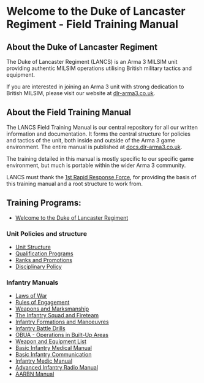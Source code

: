 # Welcome to the Duke of Lancaster Regiment - Field Training Manual
## About the Duke of Lancaster Regiment
The Duke of Lancaster Regiment (LANCS) is an Arma 3 MILSIM unit providing authentic MILSIM operations utilising British military tactics and equipment.

If you are interested in joining an Arma 3 unit with strong dedication to British MILSIM, please visit our website at [dlr-arma3.co.uk](http://www.dlr-arma3.co.uk).


## About the Field Training Manual
The LANCS Field Training Manual is our central repository for all our written information and documentation. It forms the central structure for policies and tactics of the unit, both inside and outside of the Arma 3 game environment. The entire manual is published at [docs.dlr-arma3.co.uk](http://docs.dlr-arma3.co.uk).

The training detailed in this manual is mostly specific to our specific game environment, but much is portable within the wider Arma 3 community.

LANCS must thank the [1st Rapid Response Force](https://documentation.1st-rrf.com/index.html), for providing the basis of this training manual and a root structure to work from.


## Training Programs:
- [Welcome to the Duke of Lancaster Regiment](/introduction/welcome.md)

### Unit Policies and structure
- [Unit Structure](/about_the_unit/structure.md)
- [Qualification Programs](/about_the_unit/qualifications.md)
- [Ranks and Promotions](/about_the_unit/rank.md)
- [Disciplinary Policy](/about_the_unit/disciplinary_policy.md)

### Infantry Manuals
- [Laws of War](/infantry/law_of_war.md)
- [Rules of Engagement](/infantry/roe.md)
- [Weapons and Marksmanship](/infantry/weapons_and_marksmanship.md)
- [The Infantry Squad and Fireteam](/infantry/the_squad_and_fireteam.md)
- [Infantry Formations and Manoeuvres](/infantry/formations.md)
- [Infantry Battle Drills]()
- [OBUA - Operations in Built-Up Areas]()
- [Weapon and Equipment List]()
- [Basic Infantry Medical Manual]()
- [Basic Infantry Communication]()
- [Infantry Medic Manual]()
- [Advanced Infantry Radio Manual]()
- [AARBN Manual]()
